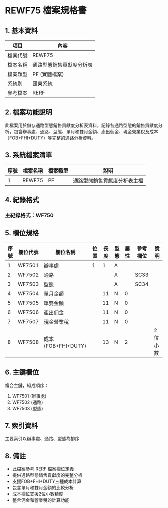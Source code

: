 # REWF75 檔案規格書

## 1. 基本資料

| 項目 | 內容 |
|------|------|
| 檔案代號 | REWF75 |
| 檔案名稱 | 通路型態銷售貢獻度分析表 |
| 檔案類型 | PF (實體檔案) |
| 系統別 | 匯東系統 |
| 參考檔案 | RERF |

## 2. 檔案功能說明

此檔案用於儲存通路型態銷售貢獻度分析表資料，記錄各通路型態的銷售貢獻度分析，包含辦事處、通路、型態、單月和雙月金額、產出佣金、現金營業稅及成本（FOB+FHI+DUTY）等完整的通路分析資料。

## 3. 系統檔案清單

| 序號 | 檔案名稱 | 檔案類型 | 說明 |
|------|----------|----------|------|
| 1 | REWF75 | PF | 通路型態銷售貢獻度分析表主檔 |

## 4. 紀錄格式

### 主紀錄格式：WF750

## 5. 欄位規格

| 序號 | 欄位代號 | 欄位名稱 | 位置 | 長度 | 型態 | 屬性 | 參考欄位 | 說明 |
|------|----------|----------|------|------|------|------|----------|------|
| 1 | WF7501 | 辦事處 | 1 | 1 | A | | | |
| 2 | WF7502 | 通路 | | | A | | SC33 | |
| 3 | WF7503 | 型態 | | | A | | SC34 | |
| 4 | WF7504 | 單月金額 | | 11 | N | 0 | | |
| 5 | WF7505 | 單雙金額 | | 11 | N | 0 | | |
| 6 | WF7506 | 產出佣金 | | 11 | N | 0 | | |
| 7 | WF7507 | 現金營業稅 | | 11 | N | 0 | | |
| 8 | WF7508 | 成本(FOB+FHI+DUTY) | | 13 | N | 2 | | 2位小數 |

## 6. 主鍵欄位

複合主鍵，組成順序：
1. WF7501 (辦事處)
2. WF7502 (通路)
3. WF7503 (型態)

## 7. 索引資料

主要索引以辦事處、通路、型態為排序

## 8. 備註

- 此檔案參考 RERF 檔案欄位定義
- 提供通路型態銷售貢獻度的完整分析
- 支援FOB+FHI+DUTY三種成本計算
- 包含單月和雙月金額的比較分析
- 成本欄位支援2位小數精度
- 整合佣金和營業稅的計算功能 
